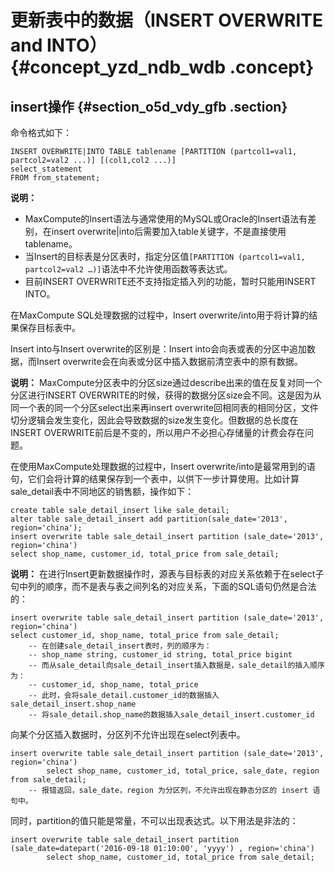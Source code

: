 # 更新表中的数据（INSERT OVERWRITE and INTO） {#concept_yzd_ndb_wdb .concept}

## insert操作 {#section_o5d_vdy_gfb .section}

命令格式如下：

```
INSERT OVERWRITE|INTO TABLE tablename [PARTITION (partcol1=val1, partcol2=val2 ...)] [(col1,col2 ...)]
select_statement
FROM from_statement;
```

**说明：** 

-   MaxCompute的Insert语法与通常使用的MySQL或Oracle的Insert语法有差别，在insert overwrite|into后需要加入table关键字，不是直接使用tablename。
-   当Insert的目标表是分区表时，指定分区值`[PARTITION (partcol1=val1, partcol2=val2 …)]`语法中不允许使用函数等表达式。
-   目前INSERT OVERWRITE还不支持指定插入列的功能，暂时只能用INSERT INTO。

在MaxCompute SQL处理数据的过程中，Insert overwrite/into用于将计算的结果保存目标表中。

Insert into与Insert overwrite的区别是：Insert into会向表或表的分区中追加数据，而Insert overwrite会在向表或分区中插入数据前清空表中的原有数据。

**说明：** MaxCompute分区表中的分区size通过describe出来的值在反复对同一个分区进行INSERT OVERWRITE的时候，获得的数据分区size会不同。这是因为从同一个表的同一个分区select出来再insert overwrite回相同表的相同分区，文件切分逻辑会发生变化，因此会导致数据的size发生变化。但数据的总长度在INSERT OVERWRITE前后是不变的，所以用户不必担心存储量的计费会存在问题。

在使用MaxCompute处理数据的过程中，Insert overwrite/into是最常用到的语句，它们会将计算的结果保存到一个表中，以供下一步计算使用。比如计算sale\_detail表中不同地区的销售额，操作如下：

```
create table sale_detail_insert like sale_detail;
alter table sale_detail_insert add partition(sale_date='2013', region='china');
insert overwrite table sale_detail_insert partition (sale_date='2013', region='china')
select shop_name, customer_id, total_price from sale_detail;
```

**说明：** 在进行Insert更新数据操作时，源表与目标表的对应关系依赖于在select子句中列的顺序，而不是表与表之间列名的对应关系，下面的SQL语句仍然是合法的：

```
insert overwrite table sale_detail_insert partition (sale_date='2013', region='china')
select customer_id, shop_name, total_price from sale_detail;
    -- 在创建sale_detail_insert表时，列的顺序为：
    -- shop_name string, customer_id string, total_price bigint
    -- 而从sale_detail向sale_detail_insert插入数据是，sale_detail的插入顺序为：
    -- customer_id, shop_name, total_price
    -- 此时，会将sale_detail.customer_id的数据插入sale_detail_insert.shop_name
    -- 将sale_detail.shop_name的数据插入sale_detail_insert.customer_id
```

向某个分区插入数据时，分区列不允许出现在select列表中。

```
insert overwrite table sale_detail_insert partition (sale_date='2013', region='china')
        select shop_name, customer_id, total_price, sale_date, region  from sale_detail;
    -- 报错返回，sale_date，region 为分区列，不允许出现在静态分区的 insert 语句中。
```

同时，partition的值只能是常量，不可以出现表达式。以下用法是非法的：

```
insert overwrite table sale_detail_insert partition (sale_date=datepart('2016-09-18 01:10:00', 'yyyy') , region='china')
        select shop_name, customer_id, total_price from sale_detail;
```

